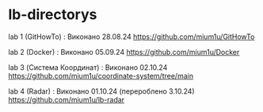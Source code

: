 # lb-directorys

lab 1 (GitHowTo) :
Виконано 28.08.24
https://github.com/mium1u/GitHowTo

lab 2 (Docker) :
Виконано 05.09.24
https://github.com/mium1u/Docker

lab 3 (Система Координат) :
Виконано 02.10.24
https://github.com/mium1u/coordinate-system/tree/main

lab 4 (Radar) :
Виконано 01.10.24 (перероблено 3.10.24)
https://github.com/mium1u/lb-radar
